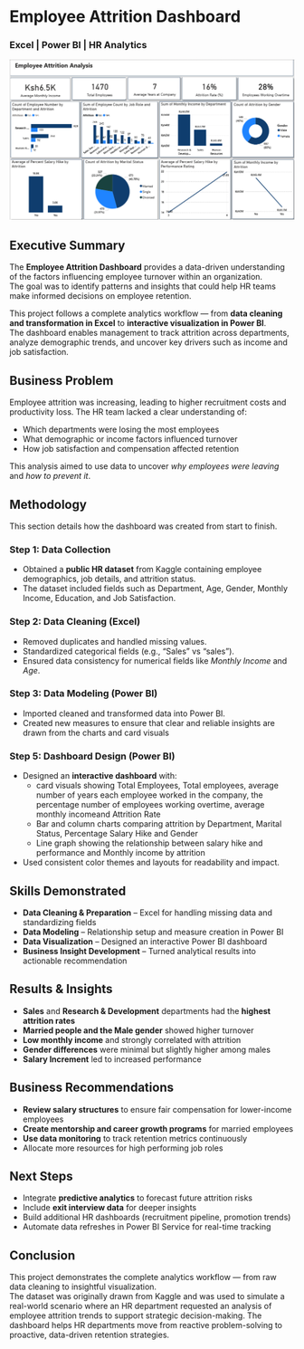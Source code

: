 #  Employee Attrition Dashboard  

### Excel | Power BI | HR Analytics  
![Employee Attrition Dashboard](./Employee-Attrition-Analysis,.png)


## Executive Summary  
The **Employee Attrition Dashboard** provides a data-driven understanding of the factors influencing employee turnover within an organization.  
The goal was to identify patterns and insights that could help HR teams make informed decisions on employee retention.  

This project follows a complete analytics workflow — from **data cleaning and transformation in Excel** to **interactive visualization in Power BI**.  
The dashboard enables management to track attrition across departments, analyze demographic trends, and uncover key drivers such as income and job satisfaction.  

## Business Problem  
Employee attrition was increasing, leading to higher recruitment costs and productivity loss. The HR team lacked a clear understanding of:  
- Which departments were losing the most employees  
- What demographic or income factors influenced turnover  
- How job satisfaction and compensation affected retention  

This analysis aimed to use data to uncover *why employees were leaving* and *how to prevent it*.  

## Methodology  
This section details how the dashboard was created from start to finish.  

### Step 1: Data Collection  
- Obtained a **public HR dataset** from Kaggle containing employee demographics, job details, and attrition status.  
- The dataset included fields such as Department, Age, Gender, Monthly Income, Education, and Job Satisfaction.  

### Step 2: Data Cleaning (Excel)  
- Removed duplicates and handled missing values.  
- Standardized categorical fields (e.g., “Sales” vs “sales”).  
- Ensured data consistency for numerical fields like *Monthly Income* and *Age*.  

### Step 3: Data Modeling (Power BI)  
- Imported cleaned and transformed data into Power BI.  
- Created new measures to ensure that clear and reliable insights are drawn from the charts and card visuals

### Step 5: Dashboard Design (Power BI)  
- Designed an **interactive dashboard** with:  
  - card visuals showing Total Employees, Total employees, average number of years each employee worked in the company, the percentage number of employees working overtime, average monthly incomeand Attrition Rate  
  - Bar and column charts comparing attrition by Department, Marital Status, Percentage Salary Hike and Gender  
  - Line graph showing the relationship between salary hike and performance and Monthly income by attrition 
- Used consistent color themes and layouts for readability and impact.  

## Skills Demonstrated  
- **Data Cleaning & Preparation** – Excel for handling missing data and standardizing fields
- **Data Modeling** – Relationship setup and measure creation in Power BI  
- **Data Visualization** – Designed an interactive Power BI dashboard  
- **Business Insight Development** – Turned analytical results into actionable recommendation


## Results & Insights  
- **Sales** and **Research & Development** departments had the **highest attrition rates**  
- **Married people and the Male gender** showed higher turnover  
- **Low monthly income** and strongly correlated with attrition  
- **Gender differences** were minimal but slightly higher among males
- **Salary Increment** led to increased performance 

## Business Recommendations  
- **Review salary structures** to ensure fair compensation for lower-income employees  
- **Create mentorship and career growth programs** for married employees  
- **Use data monitoring** to track retention metrics continuously
- Allocate more resources for high performing job roles


## Next Steps  
- Integrate **predictive analytics** to forecast future attrition risks  
- Include **exit interview data** for deeper insights  
- Build additional HR dashboards (recruitment pipeline, promotion trends)  
- Automate data refreshes in Power BI Service for real-time tracking  


## Conclusion  
This project demonstrates the complete analytics workflow — from raw data cleaning to insightful visualization.  
The dataset was originally drawn from Kaggle and was used to simulate a real-world scenario where an HR department requested an analysis of employee attrition trends to support strategic decision-making.
The dashboard helps HR departments move from reactive problem-solving to proactive, data-driven retention strategies.  
